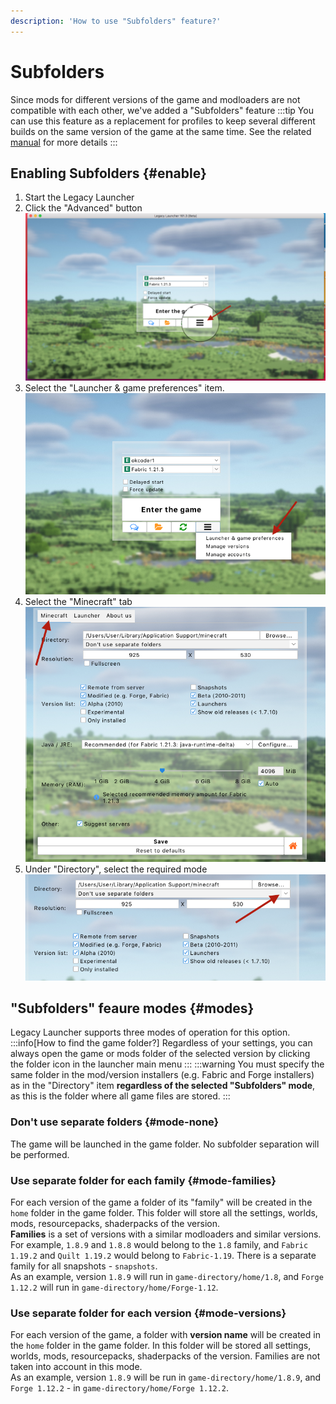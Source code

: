 ```yaml
---
description: 'How to use "Subfolders" feature?'
---
```

# Subfolders
Since mods for different versions of the game and modloaders are not compatible with each other, we've added a "Subfolders" feature
:::tip
You can use this feature as a replacement for profiles to keep several different builds on the same version of the game at the same time. See the related [manual](../faq/custom-versions) for more details
:::

## Enabling Subfolders {#enable}
1. Start the Legacy Launcher
2. Click the "Advanced" button
    ![Select the button with the three bars](./img/menu-open.png)
3. Select the "Launcher & game preferences" item.
    ![Select "Launcher & game preferences"](./img/preferences-button.png)
4. Select the "Minecraft" tab
    ![Click the "Minecraft" tab](./img/minecraft-select.png)
5. Under "Directory", select the required mode
    ![Selecting the required mode](./img/subfolders.png)

## "Subfolders" feaure modes {#modes}
Legacy Launcher supports three modes of operation for this option.
:::info[How to find the game folder?]
Regardless of your settings, you can always open the game or mods folder of the selected version by clicking the folder icon in the launcher main menu
:::
:::warning
You must specify the same folder in the mod/version installers (e.g. Fabric and Forge installers) as in the "Directory" item **regardless of the selected "Subfolders" mode**, as this is the folder where all game files are stored.
:::

### Don't use separate folders {#mode-none}
The game will be launched in the game folder. No subfolder separation will be performed.

### Use separate folder for each family {#mode-families}
For each version of the game a folder of its "family" will be created in the `home` folder in the game folder. This folder will store all the settings, worlds, mods, resourcepacks, shaderpacks of the version.  
**Families** is a set of versions with a similar modloaders and similar versions. For example, `1.8.9` and `1.8.8` would belong to the `1.8` family, and `Fabric 1.19.2` and `Quilt 1.19.2` would belong to `Fabric-1.19`. There is a separate family for all snapshots - `snapshots`.  
As an example, version `1.8.9` will run in `game-directory/home/1.8`, and `Forge 1.12.2` will run in `game-directory/home/Forge-1.12`.

### Use separate folder for each version {#mode-versions}
For each version of the game, a folder with **version name** will be created in the `home` folder in the game folder. In this folder will be stored all settings, worlds, mods, resourcepacks, shaderpacks of the version. Families are not taken into account in this mode.  
As an example, version `1.8.9` will be run in `game-directory/home/1.8.9`, and `Forge 1.12.2` - in `game-directory/home/Forge 1.12.2`.
